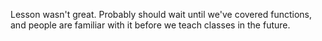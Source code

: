 Lesson wasn't great. Probably should wait until we've covered functions, and people are familiar with it before we teach classes in the future.

